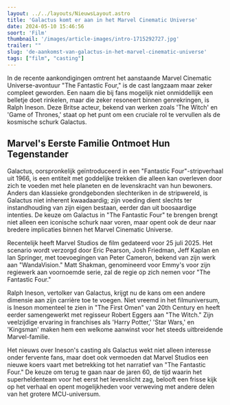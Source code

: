```yaml
---
layout: ../../layouts/NieuwsLayout.astro
title: 'Galactus komt er aan in het Marvel Cinematic Universe'
date: 2024-05-10 15:46:56
soort: 'Film'
thumbnail: '/images/article-images/intro-1715292727.jpg'
trailer: ""
slug: 'de-aankomst-van-galactus-in-het-marvel-cinematic-universe'
tags: ["film", "casting"]
---
```


In de recente aankondigingen omtrent het aanstaande Marvel Cinematic Universe-avontuur "The Fantastic Four," is de cast langzaam maar zeker compleet geworden. Een naam die bij fans mogelijk niet onmiddellijk een belletje doet rinkelen, maar die zeker resoneert binnen genrekringen, is Ralph Ineson. Deze Britse acteur, bekend van werken zoals 'The Witch' en 'Game of Thrones,' staat op het punt om een cruciale rol te vervullen als de kosmische schurk Galactus.

## Marvel's Eerste Familie Ontmoet Hun Tegenstander

Galactus, oorspronkelijk geïntroduceerd in een "Fantastic Four"-stripverhaal uit 1966, is een entiteit met goddelijke trekken die alleen kan overleven door zich te voeden met hele planeten en de levenskracht van hun bewoners. Anders dan klassieke grondgebonden slechteriken in de stripwereld, is Galactus niet inherent kwaadaardig; zijn voeding dient slechts ter instandhouding van zijn eigen bestaan, eerder dan uit boosaardige intenties. De keuze om Galactus in "The Fantastic Four" te brengen brengt niet alleen een iconische schurk naar voren, maar opent ook de deur naar bredere implicaties binnen het Marvel Cinematic Universe.

Recentelijk heeft Marvel Studios de film gedateerd voor 25 juli 2025. Het scenario wordt verzorgd door Eric Pearson, Josh Friedman, Jeff Kaplan en Ian Springer, met toevoegingen van Peter Cameron, bekend van zijn werk aan "WandaVision." Matt Shakman, genomineerd voor Emmy's voor zijn regiewerk aan voornoemde serie, zal de regie op zich nemen voor "The Fantastic Four."

Ralph Ineson, vertolker van Galactus, krijgt nu de kans om een andere dimensie aan zijn carrière toe te voegen. Niet vreemd in het filmuniversum, is Ineson momenteel te zien in "The First Omen" van 20th Century en heeft eerder samengewerkt met regisseur Robert Eggers aan "The Witch." Zijn veelzijdige ervaring in franchises als 'Harry Potter,' 'Star Wars,' en 'Kingsman' maken hem een welkome aanwinst voor het steeds uitbreidende Marvel-familie.

Het nieuws over Ineson's casting als Galactus wekt niet alleen interesse onder fervente fans, maar doet ook vermoeden dat Marvel Studios een nieuwe koers vaart met betrekking tot het narratief van "The Fantastic Four." De keuze om terug te gaan naar de jaren 60, de tijd waarin het superheldenteam voor het eerst het levenslicht zag, belooft een frisse kijk op het verhaal en opent mogelijkheden voor verweving met andere delen van het grotere MCU-universum.